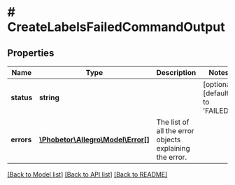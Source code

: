 # # CreateLabelsFailedCommandOutput

## Properties

Name | Type | Description | Notes
------------ | ------------- | ------------- | -------------
**status** | **string** |  | [optional] [default to 'FAILED']
**errors** | [**\Phobetor\Allegro\Model\Error[]**](Error.md) | The list of all the error objects explaining the error. |

[[Back to Model list]](../../README.md#models) [[Back to API list]](../../README.md#endpoints) [[Back to README]](../../README.md)
